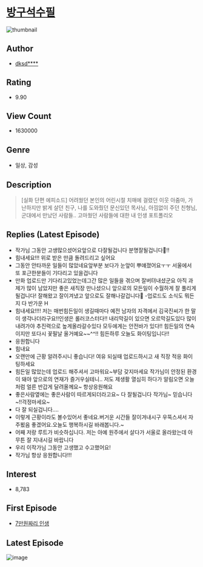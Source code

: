 # [방구석수필](https://comic.naver.com/bestChallenge/list?titleId=759080)
![thumbnail](https://image-comic.pstatic.net/user_contents_data/challenge_comic/2021/06/28/339767/thumbnail_434x330c655e1b9_5095_4b74_b94c_8b09aa051fd5_00002941.JPEG)

## Author
- [dksd****](https://comic.naver.com/artistTitle?id=339767)

## Rating
- 9.90

## View Count
- 1630000

## Genre
- 일상, 감성

## Description
> [실화 단편 에피소드] 어려웠던 본인의 어린시절 치매에 걸렸던 이웃 아줌마, 가난하지만 밝게 살던 친구, 나를 도와줬던 문신있던 목사님, 아낌없이 주던 친형님, 군대에서 만났던 사람들.. 고마웠던 사람들에 대한 내 인생 포트폴리오

## Replies (Latest Episode)
- 작가님 그동안 고생많으셨어요앞으로 다잘될겁니다 분명잘될겁니다🙏‼
- 힘내세요!!! 위로 받은 만큼 돌려드리고 싶어요
- 그동안 안타까운 일들이 많았네요앞부분 보다가 눈앞이 뿌얘졌어요ㅜㅜ 서울에서 또 포근한분들이 기다리고 있을겁니다
- 만화 업로드만 기다리고있었는데그간 많은 일들을 겪으며 잘버텨내셨군요 아직 과제가 많이 남았지만 좋은 새직장 만나셨으니 앞으로의 모든일이 수월하게 잘 풀리게될겁니다! 잘해왔고 잘이겨냈고 앞으로도 잘해나갈겁니다🤞 -업로드도 소식도 뭐든지 다 반가운 H
- 힘내세요!!!! 저는 매번힘든일이 생길때마다 예전 남자의 자격에서 김국진씨가 한 말이 생각나더라구요!!인생은 롤러코스터다!! 내리막길이 있으면 오르막길도있다 많이 내려가야 추진력으로 높게올라갈수있다 모두에게는 안전바가 있다!! 힘든일의 연속이지만 또다시 꽃필날 올거예요~~^^!! 힘든하루 오늘도 화이팅입니다!!
- 응원합니다
- 힘내요
- 오랜만에 근황 알려주시니 좋습니다! 여유 되실때 업로드하시고 새 직장 적응 화이팅하세요
- 힘든일 많았는데 업로드 해주셔서 고마워요~부담 갖지마세요 작가님이 안정된 환경이 돼야 앞으로의 연재가 즐거우실테니.. 저도 제생활 열심히 하다가 알림오면 오늘처럼 얼른 반갑게 달려올께요~ 항상응원해요
- 좋은사람옆에는 좋은사람이 따르게되더라고요~ 다 잘될겁니다 작가님~ 믿습니다~!!걱정마세요~
- 다 잘 되실겁니다....
- 이렇게 근황이라도 볼수있어서 좋네요.버거운 시간들 잘이겨내시구 우뚝스셔서 자주뵜음 좋겠어요.오늘도 행복하시길 바래봅니다.~
- 어째 저랑 루트가 비슷하십니다. 저는 아예 원주에서 살다가 서울로 올라왔는데 아무튼 잘 지내시길 바랍니다
- 우리 이작가님 그동안 고생했고 수고했어요!
- 작가님 항상 응원합니다!!!

## Interest
- 8,783

## First Episode
- [7만원짜리 인생](https://comic.naver.com/bestChallenge/detail?titleId=759080&no=8)

## Latest Episode
![image](https://image-comic.pstatic.net/user_contents_data/challenge_comic/2023/05/01/339767/upload_3546637720983254834.jpeg)
